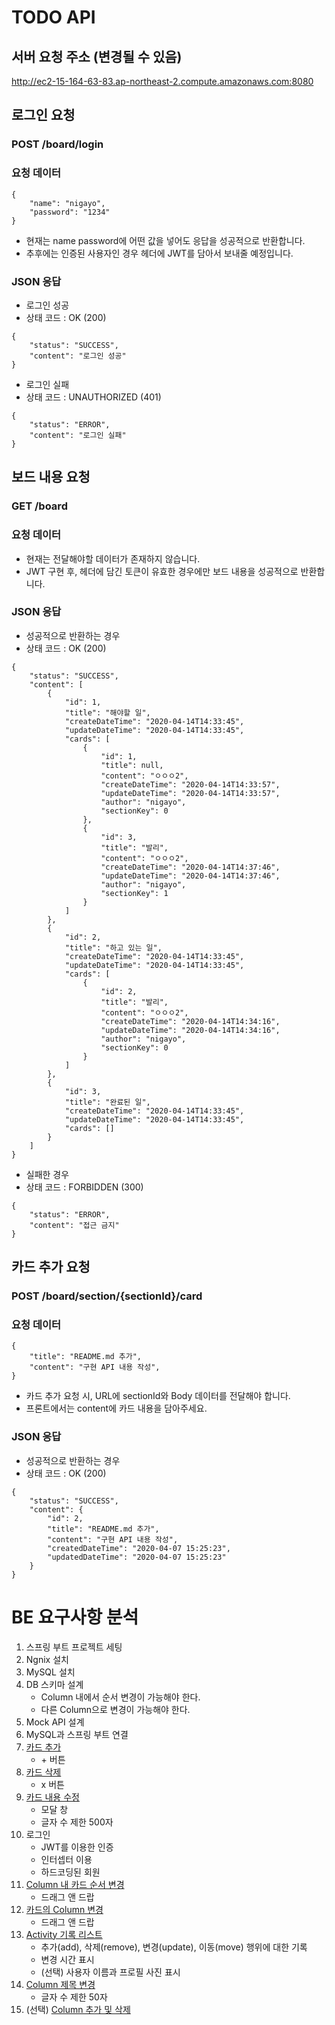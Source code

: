 # TODO API

## 서버 요청 주소 (변경될 수 있음)

http://ec2-15-164-63-83.ap-northeast-2.compute.amazonaws.com:8080

## 로그인 요청

### **POST** /board/login

### 요청 데이터
```
{
    "name": "nigayo",
    "password": "1234"
}
```

- 현재는 name password에 어떤 값을 넣어도 응답을 성공적으로 반환합니다.
- 추후에는 인증된 사용자인 경우 헤더에 JWT를 담아서 보내줄 예정입니다.

### JSON 응답
- 로그인 성공
- 상태 코드 : OK (200)
```
{
    "status": "SUCCESS",
    "content": "로그인 성공"
}
```
- 로그인 실패
- 상태 코드 : UNAUTHORIZED (401)
```
{
    "status": "ERROR",
    "content": "로그인 실패"
}
```

## 보드 내용 요청

### **GET** /board

### 요청 데이터
- 현재는 전달해야할 데이터가 존재하지 않습니다.
- JWT 구현 후, 헤더에 담긴 토큰이 유효한 경우에만 보드 내용을 성공적으로 반환합니다.

### JSON 응답
- 성공적으로 반환하는 경우
- 상태 코드 : OK (200)
```
{
    "status": "SUCCESS",
    "content": [
        {
            "id": 1,
            "title": "해야할 일",
            "createDateTime": "2020-04-14T14:33:45",
            "updateDateTime": "2020-04-14T14:33:45",
            "cards": [
                {
                    "id": 1,
                    "title": null,
                    "content": "ㅇㅇㅇ2",
                    "createDateTime": "2020-04-14T14:33:57",
                    "updateDateTime": "2020-04-14T14:33:57",
                    "author": "nigayo",
                    "sectionKey": 0
                },
                {
                    "id": 3,
                    "title": "발리",
                    "content": "ㅇㅇㅇ2",
                    "createDateTime": "2020-04-14T14:37:46",
                    "updateDateTime": "2020-04-14T14:37:46",
                    "author": "nigayo",
                    "sectionKey": 1
                }
            ]
        },
        {
            "id": 2,
            "title": "하고 있는 일",
            "createDateTime": "2020-04-14T14:33:45",
            "updateDateTime": "2020-04-14T14:33:45",
            "cards": [
                {
                    "id": 2,
                    "title": "발리",
                    "content": "ㅇㅇㅇ2",
                    "createDateTime": "2020-04-14T14:34:16",
                    "updateDateTime": "2020-04-14T14:34:16",
                    "author": "nigayo",
                    "sectionKey": 0
                }
            ]
        },
        {
            "id": 3,
            "title": "완료된 일",
            "createDateTime": "2020-04-14T14:33:45",
            "updateDateTime": "2020-04-14T14:33:45",
            "cards": []
        }
    ]
}
```
- 실패한 경우
- 상태 코드 : FORBIDDEN (300)
```
{
    "status": "ERROR",
    "content": "접근 금지"
}
```
## 카드 추가 요청

### **POST** /board/section/{sectionId}/card

### 요청 데이터
```
{
    "title": "README.md 추가",
    "content": "구현 API 내용 작성",
}
```
- 카드 추가 요청 시, URL에 sectionId와 Body 데이터를 전달해야 합니다.
- 프론트에서는 content에 카드 내용을 담아주세요.

### JSON 응답

- 성공적으로 반환하는 경우
- 상태 코드 : OK (200)
```
{
    "status": "SUCCESS",
    "content": {
        "id": 2,
        "title": "README.md 추가",
        "content": "구현 API 내용 작성",
        "createdDateTime": "2020-04-07 15:25:23",
        "updatedDateTime": "2020-04-07 15:25:23"
    }
}
```

# BE 요구사항 분석

1. 스프링 부트 프로젝트 세팅
2. Ngnix 설치
3. MySQL 설치
4. DB 스키마 설계 
   - Column 내에서 순서 변경이 가능해야 한다.
   - 다른 Column으로 변경이 가능해야 한다.
5. Mock API 설계
6. MySQL과 스프링 부트 연결
7. [카드 추가](https://docs.google.com/presentation/d/13OX2mGk-wvwPyI06afMPITMPz9jGYLe4y2FIFBImeyA/edit#slide=id.g5d3e915f61_0_17)
    - \+ 버튼
8. [카드 삭제](https://docs.google.com/presentation/d/13OX2mGk-wvwPyI06afMPITMPz9jGYLe4y2FIFBImeyA/edit#slide=id.g63a6825c18_0_66)
    - x 버튼
9. [카드 내용 수정](https://docs.google.com/presentation/d/13OX2mGk-wvwPyI06afMPITMPz9jGYLe4y2FIFBImeyA/edit#slide=id.g63a6825c18_0_6)
    - 모달 창
   - 글자 수 제한 500자
10. 로그인
    - JWT를 이용한 인증
    - 인터셉터 이용
    - 하드코딩된 회원
11. [Column 내 카드 순서 변경](https://docs.google.com/presentation/d/13OX2mGk-wvwPyI06afMPITMPz9jGYLe4y2FIFBImeyA/edit#slide=id.g5d3e915f61_0_63)
    - 드래그 앤 드랍
12. [카드의 Column 변경](https://docs.google.com/presentation/d/13OX2mGk-wvwPyI06afMPITMPz9jGYLe4y2FIFBImeyA/edit#slide=id.g5d3e915f61_0_63)
    - 드래그 앤 드랍
13. [Activity 기록 리스트](https://docs.google.com/presentation/d/13OX2mGk-wvwPyI06afMPITMPz9jGYLe4y2FIFBImeyA/edit#slide=id.g5d3e915f61_0_84)
    - 추가(add), 삭제(remove), 변경(update), 이동(move) 행위에 대한 기록
    - 변경 시간 표시
    - (선택) 사용자 이름과 프로필 사진 표시
14. [Column 제목 변경](https://docs.google.com/presentation/d/13OX2mGk-wvwPyI06afMPITMPz9jGYLe4y2FIFBImeyA/edit#slide=id.g63a6825c18_0_29)
    - 글자 수 제한 50자
15. (선택) [Column 추가 및 삭제](https://docs.google.com/presentation/d/13OX2mGk-wvwPyI06afMPITMPz9jGYLe4y2FIFBImeyA/edit#slide=id.g5d468f7fda_1_0)
